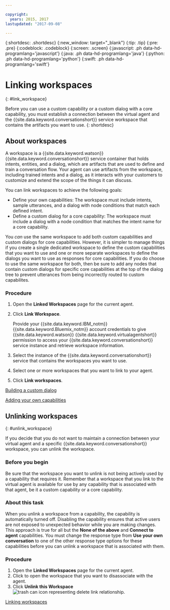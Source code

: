 ```yaml
---

copyright:
  years: 2015, 2017
lastupdated: "2017-09-08"

---
```


{:shortdesc: .shortdesc}
{:new_window: target="_blank"}
{:tip: .tip}
{:pre: .pre}
{:codeblock: .codeblock}
{:screen: .screen}
{:javascript: .ph data-hd-programlang='javascript'}
{:java: .ph data-hd-programlang='java'}
{:python: .ph data-hd-programlang='python'}
{:swift: .ph data-hd-programlang='swift'}

# Linking workspaces
{: #link_workspace}

Before you can use a custom capability or a custom dialog with a core capability, you must establish a connection between the virtual agent and the {{site.data.keyword.conversationshort}} service workspace that contains the artifacts you want to use.
{: shortdesc}

## About workspaces

A workspace is a {{site.data.keyword.watson}} {{site.data.keyword.conversationshort}} service container that holds intents, entities, and a dialog, which are artifacts that are used to define and train a conversation flow. Your agent can use artifacts from the workspace, including trained intents and a dialog, as it interacts with your customers to customize and extend the scope of the things it can discuss.

You can link workspaces to achieve the following goals:

- Define your own capabilities: The workspace must include intents, sample utterances, and a dialog with node conditions that match each defined intent.
- Define a custom dialog for a core capability: The workspace must include a dialog with a node condition that matches the intent name for a core capability.

You *can* use the same workspace to add both custom capabilities and custom dialogs for core capabilities. However, it is simpler to manage things if you create a single dedicated workspace to define the custom capabilities that you want to use and one or more separate workspaces to define the dialogs you want to use as responses for core capabilities. If you do choose to use the same workspace for both, then be sure to add any nodes that contain custom dialogs for specific core capabilities at the top of the dialog tree to prevent utterances from being incorrectly routed to custom capabilites.

### Procedure

1.  Open the **Linked Workspaces** page for the current agent.
1.  Click **Link Workspace**.

    Provide your {{site.data.keyword.IBM_notm}} {{site.data.keyword.Bluemix_notm}} account credentials to give {{site.data.keyword.watson}} {{site.data.keyword.virtualagentshort}} permission to access your {{site.data.keyword.conversationshort}} service instance and retrieve workspace information.

1.  Select the instance of the {{site.data.keyword.conversationshort}} service that contains the workspaces you want to use.
1.  Select one or more workspaces that you want to link to your agent.
1.  Click **Link workspaces**.

[Building a custom dialog](add-custom-dialog.html)

[Adding your own capabilities](add-custom-capabilities.html)

## Unlinking workspaces
{: #unlink_workspace}

If you decide that you do not want to maintain a connection between your virtual agent and a specific {{site.data.keyword.conversationshort}} workspace, you can unlink the workspace.

### Before you begin

Be sure that the workspace you want to unlink is not being actively used by a capability that requires it. Remember that a workspace that you link to the virtual agent is available for use by any capability that is associated with that agent, be it a custom capability or a core capability.

### About this task

When you unlink a workspace from a capability, the capability is automatically turned off. Disabling the capability ensures that active users are not exposed to unexpected behavior while you are making changes. This approach is true for all but the **None of the above** and **Connect to agent** capabilities. You must change the response type from **Use your own conversation** to one of the other response type options for these capabilities before you can unlink a workspace that is associated with them.

### Procedure

1.  Open the **Linked Workspaces** page for the current agent.
1.  Click to open the workspace that you want to disassociate with the agent.
1.  Click **Unlink this Workspace** ![trash can icon representing delete link relationship](images/trash.png).

[Linking workspaces](link_workspace.html)